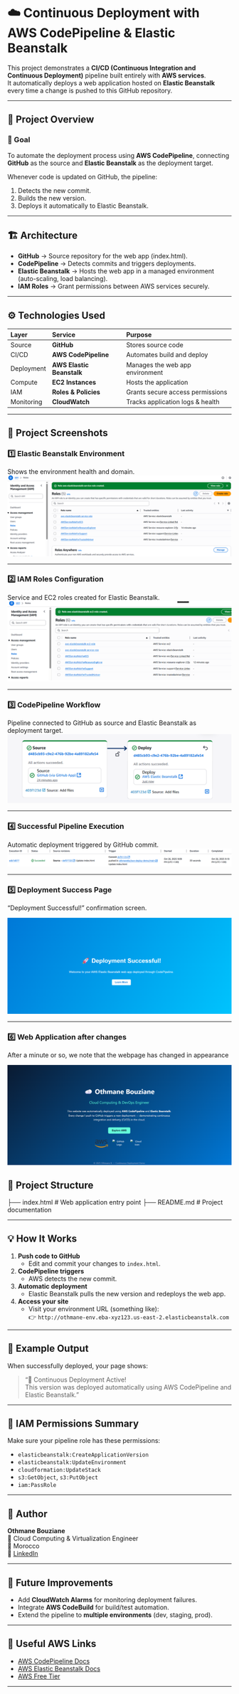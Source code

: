 # ☁️ Continuous Deployment with AWS CodePipeline & Elastic Beanstalk

This project demonstrates a **CI/CD (Continuous Integration and Continuous Deployment)** pipeline built entirely with **AWS services**.  
It automatically deploys a web application hosted on **Elastic Beanstalk** every time a change is pushed to this GitHub repository.

---

## 🚀 Project Overview

### 🎯 Goal
To automate the deployment process using **AWS CodePipeline**, connecting **GitHub** as the source and **Elastic Beanstalk** as the deployment target.

Whenever code is updated on GitHub, the pipeline:
1. Detects the new commit.
2. Builds the new version.
3. Deploys it automatically to Elastic Beanstalk.

---

## 🏗️ Architecture



- **GitHub** → Source repository for the web app (index.html).  
- **CodePipeline** → Detects commits and triggers deployments.  
- **Elastic Beanstalk** → Hosts the web app in a managed environment (auto-scaling, load balancing).  
- **IAM Roles** → Grant permissions between AWS services securely.  

---

## ⚙️ Technologies Used

| Layer | Service | Purpose |
|:------|:---------|:---------|
| Source | **GitHub** | Stores source code |
| CI/CD | **AWS CodePipeline** | Automates build and deploy |
| Deployment | **AWS Elastic Beanstalk** | Manages the web app environment |
| Compute | **EC2 Instances** | Hosts the application |
| IAM | **Roles & Policies** | Grants secure access permissions |
| Monitoring | **CloudWatch** | Tracks application logs & health |

---
## 📸 Project Screenshots

### 1️⃣ Elastic Beanstalk Environment
Shows the environment health and domain.
![Elastic Beanstalk Environment](screenshots/img1.png)

---

### 2️⃣ IAM Roles Configuration
Service and EC2 roles created for Elastic Beanstalk.
![IAM Roles](screenshots/img2.png)

---

### 3️⃣ CodePipeline Workflow
Pipeline connected to GitHub as source and Elastic Beanstalk as deployment target.
![CodePipeline Workflow](screenshots/img4.png)

---

### 4️⃣ Successful Pipeline Execution
Automatic deployment triggered by GitHub commit.
![Pipeline Success](screenshots/img6.png)

---

### 5️⃣ Deployment Success Page
“Deployment Successful!” confirmation screen.

![Live Website](screenshots/img5.png)

---

### 6️⃣ Web Application after changes
After a minute or so, we  note that the webpage has changed in appearance

![Deployment Success](screenshots/img7.png)


## 📂 Project Structure

├── index.html # Web application entry point
├── README.md # Project documentation


---

## 💡 How It Works

1. **Push code to GitHub**
   - Edit and commit your changes to `index.html`.
2. **CodePipeline triggers**
   - AWS detects the new commit.
3. **Automatic deployment**
   - Elastic Beanstalk pulls the new version and redeploys the web app.
4. **Access your site**
   - Visit your environment URL (something like):  
     👉 `http://othmane-env.eba-xyz123.us-east-2.elasticbeanstalk.com`

---

## 🧠 Example Output

When successfully deployed, your page shows:

> “🚀 Continuous Deployment Active!  
> This version was deployed automatically using AWS CodePipeline and Elastic Beanstalk.”

---

## 🔐 IAM Permissions Summary

Make sure your pipeline role has these permissions:
- `elasticbeanstalk:CreateApplicationVersion`
- `elasticbeanstalk:UpdateEnvironment`
- `cloudformation:UpdateStack`
- `s3:GetObject`, `s3:PutObject`
- `iam:PassRole`

---

## 👤 Author

**Othmane Bouziane**  
💼 Cloud Computing & Virtualization Engineer  
📍 Morocco  
🔗 [LinkedIn](https://www.linkedin.com/in/bouziane-othmane-ba489127b/)  

---

## 🏁 Future Improvements

- Add **CloudWatch Alarms** for monitoring deployment failures.  
- Integrate **AWS CodeBuild** for build/test automation.   
- Extend the pipeline to **multiple environments** (dev, staging, prod).

---

## 🧰 Useful AWS Links

- [AWS CodePipeline Docs](https://docs.aws.amazon.com/codepipeline/latest/userguide/welcome.html)  
- [AWS Elastic Beanstalk Docs](https://docs.aws.amazon.com/elasticbeanstalk/latest/dg/Welcome.html)  
- [AWS Free Tier](https://aws.amazon.com/free)

---
